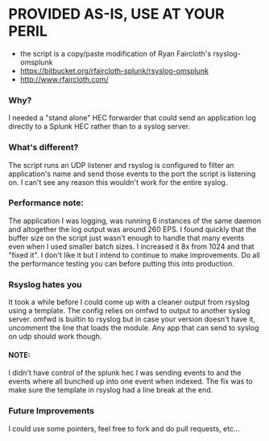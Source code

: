 # PROVIDED AS-IS, USE AT YOUR PERIL #

* the script is a copy/paste modification of Ryan Faircloth's rsyslog-omsplunk
* https://bitbucket.org/rfaircloth-splunk/rsyslog-omsplunk
* http://www.rfaircloth.com/

### Why? ###
I needed a "stand alone" HEC forwarder that could send an application log directly to a Splunk HEC rather than to a syslog server.

### What's different? ###
The script runs an UDP listener and rsyslog is configured to filter an application's name and send those events to the port the script is listening on. I can't see any reason this wouldn't work for the entire syslog.

### Performance note: ###
The application I was logging, was running 6 instances of the same daemon and altogether the log output was around 260 EPS. I found quickly that the buffer size on the script just wasn't enough to handle that many events even when I used smaller batch sizes. I increased it 8x from 1024 and that "fixed it". I don't like it but I intend to continue to make improvements. Do all the performance testing you can before putting this into production.

### Rsyslog hates you ###
It took a while before I could come up with a cleaner output from rsyslog using a template. The config relies on omfwd to output to another syslog server. omfwd is builtin to rsyslog but in case your version doesn't have it, uncomment the line that loads the module. Any app that can send to syslog on udp should work though.

#### NOTE: ####
I didn't have control of the splunk hec I was sending events to and the events where all bunched up into one event when indexed. The fix was to make sure the template in rsyslog had a line break at the end.

### Future Improvements ###
I could use some pointers, feel free to fork and do pull requests, etc...